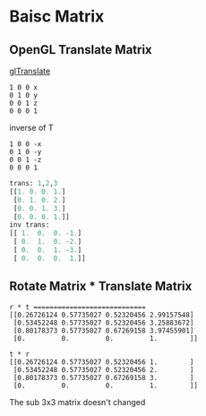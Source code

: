 
# Baisc Matrix

## OpenGL Translate Matrix

[glTranslate](https://lmb.informatik.uni-freiburg.de/people/reisert/opengl/doc/glTranslate.html)

```
1 0 0 x
0 1 0 y
0 0 1 z
0 0 0 1
```

inverse of T 

```
1 0 0 -x
0 1 0 -y
0 0 1 -z
0 0 0 1
```

```python
trans: 1,2,3
[[1. 0. 0. 1.]
 [0. 1. 0. 2.]
 [0. 0. 1. 3.]
 [0. 0. 0. 1.]]
inv trans:
[[ 1.  0.  0. -1.]
 [ 0.  1.  0. -2.]
 [ 0.  0.  1. -3.]
 [ 0.  0.  0.  1.]]
```


##  Rotate Matrix * Translate Matrix 

```
r * t ============================
[[0.26726124 0.57735027 0.52320456 2.99157548]
 [0.53452248 0.57735027 0.52320456 3.25883672]
 [0.80178373 0.57735027 0.67269158 3.97455901]
 [0.         0.         0.         1.        ]]

t * r 
[[0.26726124 0.57735027 0.52320456 1.        ]
 [0.53452248 0.57735027 0.52320456 2.        ]
 [0.80178373 0.57735027 0.67269158 3.        ]
 [0.         0.         0.         1.        ]]
```

The sub 3x3 matrix doesn't changed


